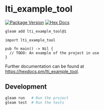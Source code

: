 # lti_example_tool

[![Package Version](https://img.shields.io/hexpm/v/lti_example_tool)](https://hex.pm/packages/lti_example_tool)
[![Hex Docs](https://img.shields.io/badge/hex-docs-ffaff3)](https://hexdocs.pm/lti_example_tool/)

```sh
gleam add lti_example_tool@1
```

```gleam
import lti_example_tool

pub fn main() -> Nil {
  // TODO: An example of the project in use
}
```

Further documentation can be found at <https://hexdocs.pm/lti_example_tool>.

## Development

```sh
gleam run   # Run the project
gleam test  # Run the tests
```
